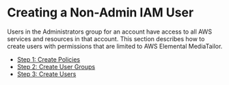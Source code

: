 # Creating a Non\-Admin IAM User<a name="attach-iam-policy"></a>

Users in the Administrators group for an account have access to all AWS services and resources in that account\. This section describes how to create users with permissions that are limited to AWS Elemental MediaTailor\.


+ [Step 1: Create Policies](setting-up-non-admin-policies.md)
+ [Step 2: Create User Groups](setting-up-non-admin-groups.md)
+ [Step 3: Create Users](setting-up-non-admin-users.md)